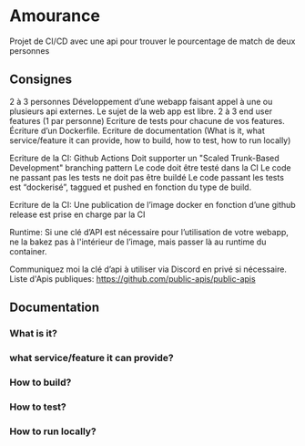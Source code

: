 # Amourance
Projet de CI/CD avec une api pour trouver le pourcentage de match de deux personnes
## Consignes
2 à 3 personnes
Développement d’une webapp faisant appel à une ou plusieurs api externes. Le sujet de la web app est libre.
2 à 3 end user features (1 par personne)
Ecriture de  tests pour chacune de vos features.
Écriture d’un Dockerfile.
Ecriture de documentation (What is it, what service/feature it can provide, how to build, how to test, how to run locally)

Ecriture de la CI:
Github Actions
Doit supporter un "Scaled Trunk-Based Development" branching pattern
Le code doit être testé dans la CI
Le code ne passant pas les tests ne doit pas être buildé
Le code passant les tests est “dockerisé”, taggued et pushed en fonction du type de build.

Ecriture de la CI:
Une publication de l’image docker en fonction d’une github release est prise en charge par la CI

Runtime:
Si une clé d’API est nécessaire pour l’utilisation de votre webapp, ne la bakez pas à l'intérieur de l’image, mais passer là au runtime du container.

Communiquez moi la clé d’api à utiliser via Discord en privé si nécessaire.
Liste d'Apis publiques:
https://github.com/public-apis/public-apis

## Documentation

### What is it?
### what service/feature it can provide?
### How to build?
### How to test? 
### How to run locally?
